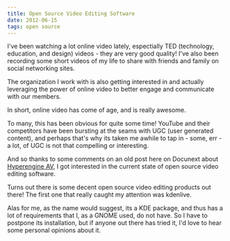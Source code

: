 ```yaml
---
title: Open Source Video Editing Software
date: 2012-06-15
tags: open source
---
```

I've been watching a lot online video lately, espectially TED (technology, education, and design) videos - they are very good quality! I've also been recording some short videos of my life to share with friends and family on social networking sites.

The organization I work with is also getting interested in and actually leveraging the power of online video to better engage and communicate with our members.

In short, online video has come of age, and is really awesome.

To many, this has been obvious for quite some time! YouTube and their competitors have been bursting at the seams with UGC (user generated content), and perhaps that's why its taken me awhile to tap in - some, err - a lot, of UGC is not that compelling or interesting.

And so thanks to some comments on an old post here on Docunext about <a href="http://www.docunext.com/2007/09/hyperengine-av.html">Hyperengine AV</a>, I got interested in the current state of open source video editing software.

Turns out there is some decent open source video editing products out there! The first one that really caught my attention was kdenlive.

Alas for me, as the name would suggest, its a KDE package, and thus has a lot of requirements that I, as a GNOME used, do not have. So I have to postpone its installation, but if anyone out there has tried it, I'd love to hear some personal opinions about it.

